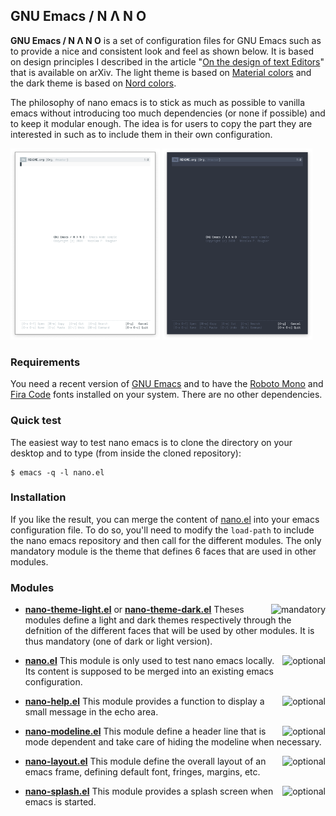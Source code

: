 
## GNU Emacs / N Λ N O 

**GNU Emacs / N Λ N O** is a set of configuration files for GNU Emacs
such as to provide a nice and consistent look and feel as shown below.
It is based on design principles I described in the article "[On the
design of text Editors](https://arxiv.org/abs/2008.06030)" that is
available on arXiv. The light theme is based on [Material
colors](https://material.io/) and the dark theme is based on [Nord
colors](https://www.nordtheme.com/).

The philosophy of nano emacs is to stick as much as possible to
vanilla emacs without introducing too much dependencies (or none if
possible) and to keep it modular enough. The idea is for users to copy
the part they are interested in such as to include them in their own
configuration.

<div>
<img src="./images/nano-emacs-light.png" width=47.5%>
<img src="./images/nano-emacs-dark.png"  width=47.5%>
</div>

### Requirements

You need a recent version of
[GNU Emacs](https://www.gnu.org/software/emacs/) and to have the
[Roboto Mono](https://fonts.google.com/specimen/Roboto+Mono) and
[Fira Code](https://fonts.google.com/specimen/Fira+Code) fonts
installed on your system. There are no other dependencies.

### Quick test

The easiest way to test nano emacs is to clone the directory on your
desktop and to type (from inside the cloned repository):

```
$ emacs -q -l nano.el
```

### Installation

If you like the result, you can merge the content of
[nano.el](nano.el) into your emacs configuration file. To do so,
you'll need to modify the `load-path` to include the nano emacs
repository and then call for the different modules. The only mandatory
module is the theme that defines 6 faces that are used in other
modules.



### Modules


<img align="right" alt="mandatory" src="https://img.shields.io/badge/-mandatory-red?style=flat-square">

- **[nano-theme-light.el](./nano-theme-light.el)** or
  **[nano-theme-dark.el](./nano-theme-dark.el)** Theses modules define a
  light and dark themes respectively through the defnition of the different
  faces that will be used by other modules.  It is thus mandatory (one of
  dark or light version).

<img align="right" alt="optional" src="https://img.shields.io/badge/-optional-blue?style=flat-square">

- **[nano.el](./nano.el)** This module is only used to test nano emacs
  locally. Its content is supposed to be merged into an existing emacs
  configuration.

<img align="right" alt="optional" src="https://img.shields.io/badge/-optional-blue?style=flat-square">

- **[nano-help.el](./nano-help.el)** This module provides a function to
  display a small message in the echo area.


<img align="right" alt="optional" src="https://img.shields.io/badge/-optional-blue?style=flat-square">

- **[nano-modeline.el](./nano-modeline.el)** This module define a
  header line that is mode dependent and take care of hiding the
  modeline when necessary.


<img align="right" alt="optional" src="https://img.shields.io/badge/-optional-blue?style=flat-square">

- **[nano-layout.el](./nano-layout.el)** This module define the overall layout of an emacs frame, defining default font, fringes, margins, etc.
	
<img align="right" alt="optional" src="https://img.shields.io/badge/-optional-blue?style=flat-square">

- **[nano-splash.el](./nano-splash.el)** This module provides a splash
  screen when emacs is started.








